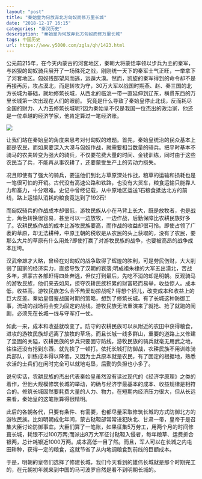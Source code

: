 ```yaml
---
layout: "post"
title: "秦始皇为何放弃北方匈奴而修万里长城"
date: "2018-12-17 16:15"
categories: "秦汉历史"
description: "秦始皇为何放弃北方匈奴而修万里长城"
tags: 中国历史
url: https://www.y5000.com/zgls/qh/1423.html
---
```






公元前215年，在今天内蒙古的河套地区，秦朝大将蒙恬率领以步兵为主的秦军，与凶狠的匈奴骑兵展开了一场殊死之战，刚刚统一天下的秦军士气正旺，一举拿下了河套地区。匈奴残部望风而逃，远遁大漠。然而，凯旋的秦军得到的命令却不是再接再厉，攻占漠北，而是转攻为守，30万大军以战国时期燕、赵、秦三国的北方长城为基础，就地修筑长城，从西北的临洮一带一直延伸到辽东，横贯东西的万里长城第一次出现在人们的眼前。
究竟是什么导致了秦始皇停止北伐，反而耗尽全国的财力、人力去修筑长城呢?因为秦始皇不仅是我国一位杰出的政治家，他还是一位卓越的经济学家，他肯定算过一笔经济账。

![](https://img.y5000.com/uploads/allimg/130703/2-130F3225624229.jpg)

让我们站在秦始皇的角度来思考对付匈奴的难题。首先，秦始皇统治的民众基本上都是农民，而如果要深入大漠与匈奴作战，就需要相当数量的骑兵。把平时基本不骑马的农夫转变为强大的骑兵，不仅要花费大量的时间、金钱训练，同时由于这些农民当了兵，不能再从事农耕了，还要蒙受生产上的劳动力损失。

况且即使有了强大的骑兵，要送他们到北方草原深处作战，粮草的运输和损耗也是一笔很可怕的开销。古代没有高速公路和铁路，也没有大货车，粮食运输只能靠人力和畜力，十分艰难。史记中曾经记载，从中原地区运送1石粮食抵达北方的前线，路上运输队消耗的粮食竟达到了192石!

而匈奴骑兵的作战成本却很低，游牧民族从小在马背上长大，既是放牧者，也是战士，角色转换很容易，甚至可以一边放牧，一边作战，后勤保障比农耕民族好多了。农耕民族作战的成本比游牧民族要高，而作战的收益却很可怜。即使占领了广袤的草原，却无法耕种，中原王朝的税收是从农民的头上获取的，没有了农民，要那么大片的草原有什么用处?即使打赢了对游牧民族的战争，也要被高昂的战争成本压垮。

汉武帝雄才大略，曾经在对匈奴的战争取得了辉煌的胜利，可是劳民伤财，大大削弱了国家的经济实力，直接导致了汉朝的衰落;明成祖朱棣的大军五出漠北，苦战多年，把蒙古各部赶得四处奔逃，但仗打到最后，先吃不消的却是明朝。反观骑马的游牧民族，他们来去如风，掠夺农耕民族积累的财富轻而易举，收益惊人。成本低，收益高，游牧民族怎么会不热爱劫掠战呢?
得想个招儿，改变成本和收益上的巨大反差。秦始皇借鉴战国时期的策略，想到了修筑长城。有了长城这种防御工事，流动的战场将会变为固定的战线。游牧民族无法重演来了就抢、抢了就跑的闹剧，必须先在长城一线与守军打一仗。

如此一来，成本和收益就改变了。防守的农耕民族可以从附近的农田中获得粮食，进攻的游牧民族却远离了放牧的草场。而且长城一线多群山，重要的道路上又修建了坚固的关隘，农耕民族的步兵只要固守防线，游牧民族的骑兵就毫无用武之地，往往还没有抢到东西，就先挨了一顿打。依托长城打防御战，农耕民族不用训练骑兵部队，训练成本得以降低，又因为士兵原本就是农民，有了固定的根据地，熟悉农活的士兵们在闲时完全可以就地屯垦，后勤的负担也小多了。

说句实话，农耕民族的杰出代表秦始皇虽然没有读过现代的《经济学原理》之类的着作，但他大规模修筑长城的举动，的确与经济学最基本的成本、收益规律是相符合的。修筑长城固然要耗费大量的人力、物力，在短期内经济压力很大，但从长远来看，秦始皇的这笔账算得很精明。

此后的各朝各代，只要有条件、有需要，也都尽量采取修筑长城的方式防御北方的游牧民族。比如明朝成化年间，蒙古鞑靼部常常进犯陕北、甘肃一带，皇帝于是召集大臣讨论防御事宜。大臣们算了一笔账，如果征集5万劳工，用两个月的时间修葺长城，耗银不过100万两;而派出8万大军征讨鞑靼入侵者，每年粮草、运费折合银两，总计耗银近1000万两。成本高低一目了然。而且，军人可以在长城之内屯田耕种，获得一定的粮食，这就节省了从内地调粮食到前线的巨额成本。

于是，明朝的皇帝们选择了修建长城，我们今天看到的雄伟长城就是那个时期完工的，在元朝初年就来到中国的马可波罗自然是看不到明朝长城的。
